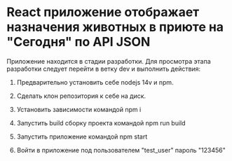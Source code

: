 # React приложение отображает назначения животных в приюте на "Сегодня" по API JSON

Приложение находится в стадии разработки. Для просмотра этапа разработки следует перейти в ветку dev и выполнить действия:

1. Предварительно установить себе nodejs 14v и npm.

2. Сделать клон репозитория к себе на диск.

3. Установить зависимости командой npm i

4. Запустить build сборку проекта командой npm run build

5. Запустить приложение командой npm start

6. Войти в приложение под пользователем "test_user" пароль "123456"
